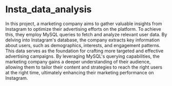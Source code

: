 # Insta_data_analysis
In this project, a marketing company aims to gather valuable insights from Instagram to optimize their advertising efforts on the platform. To achieve this, they employ MySQL queries to fetch and analyze relevant user data. By delving into Instagram's database, the company extracts key information about users, such as demographics, interests, and engagement patterns. This data serves as the foundation for crafting more targeted and effective advertising campaigns. By leveraging MySQL's querying capabilities, the marketing company gains a deeper understanding of their audience, allowing them to tailor their content and strategies to reach the right users at the right time, ultimately enhancing their marketing performance on Instagram.
